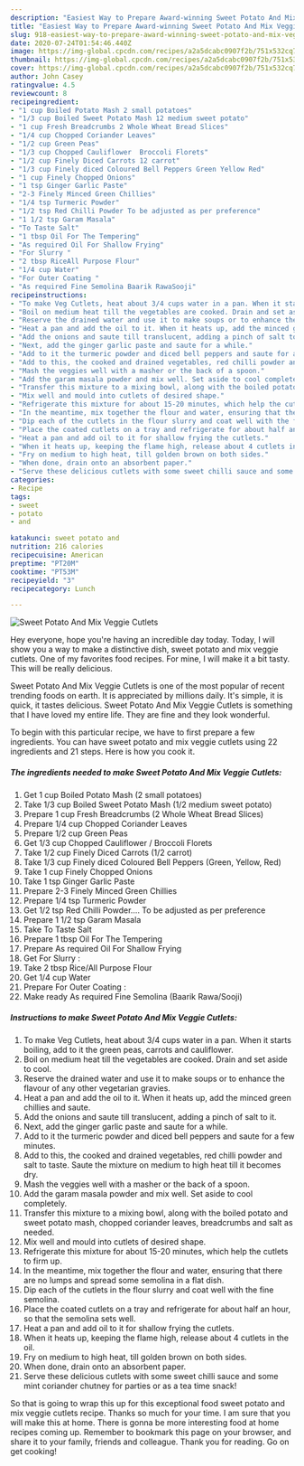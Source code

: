 ```yaml
---
description: "Easiest Way to Prepare Award-winning Sweet Potato And Mix Veggie Cutlets"
title: "Easiest Way to Prepare Award-winning Sweet Potato And Mix Veggie Cutlets"
slug: 918-easiest-way-to-prepare-award-winning-sweet-potato-and-mix-veggie-cutlets
date: 2020-07-24T01:54:46.440Z
image: https://img-global.cpcdn.com/recipes/a2a5dcabc0907f2b/751x532cq70/sweet-potato-and-mix-veggie-cutlets-recipe-main-photo.jpg
thumbnail: https://img-global.cpcdn.com/recipes/a2a5dcabc0907f2b/751x532cq70/sweet-potato-and-mix-veggie-cutlets-recipe-main-photo.jpg
cover: https://img-global.cpcdn.com/recipes/a2a5dcabc0907f2b/751x532cq70/sweet-potato-and-mix-veggie-cutlets-recipe-main-photo.jpg
author: John Casey
ratingvalue: 4.5
reviewcount: 8
recipeingredient:
- "1 cup Boiled Potato Mash 2 small potatoes"
- "1/3 cup Boiled Sweet Potato Mash 12 medium sweet potato"
- "1 cup Fresh Breadcrumbs 2 Whole Wheat Bread Slices"
- "1/4 cup Chopped Coriander Leaves"
- "1/2 cup Green Peas"
- "1/3 cup Chopped Cauliflower  Broccoli Florets"
- "1/2 cup Finely Diced Carrots 12 carrot"
- "1/3 cup Finely diced Coloured Bell Peppers Green Yellow Red"
- "1 cup Finely Chopped Onions"
- "1 tsp Ginger Garlic Paste"
- "2-3 Finely Minced Green Chillies"
- "1/4 tsp Turmeric Powder"
- "1/2 tsp Red Chilli Powder To be adjusted as per preference"
- "1 1/2 tsp Garam Masala"
- "To Taste Salt"
- "1 tbsp Oil For The Tempering"
- "As required Oil For Shallow Frying"
- "For Slurry "
- "2 tbsp RiceAll Purpose Flour"
- "1/4 cup Water"
- "For Outer Coating "
- "As required Fine Semolina Baarik RawaSooji"
recipeinstructions:
- "To make Veg Cutlets, heat about 3/4 cups water in a pan. When it starts boiling, add to it the green peas, carrots and cauliflower."
- "Boil on medium heat till the vegetables are cooked. Drain and set aside to cool."
- "Reserve the drained water and use it to make soups or to enhance the flavour of any other vegetarian gravies."
- "Heat a pan and add the oil to it. When it heats up, add the minced green chillies and saute."
- "Add the onions and saute till translucent, adding a pinch of salt to it."
- "Next, add the ginger garlic paste and saute for a while."
- "Add to it the turmeric powder and diced bell peppers and saute for a few minutes."
- "Add to this, the cooked and drained vegetables, red chilli powder and salt to taste. Saute the mixture on medium to high heat till it becomes dry."
- "Mash the veggies well with a masher or the back of a spoon."
- "Add the garam masala powder and mix well. Set aside to cool completely."
- "Transfer this mixture to a mixing bowl, along with the boiled potato and sweet potato mash, chopped coriander leaves, breadcrumbs and salt as needed."
- "Mix well and mould into cutlets of desired shape."
- "Refrigerate this mixture for about 15-20 minutes, which help the cutlets to firm up."
- "In the meantime, mix together the flour and water, ensuring that there are no lumps and spread some semolina in a flat dish."
- "Dip each of the cutlets in the flour slurry and coat well with the fine semolina."
- "Place the coated cutlets on a tray and refrigerate for about half an hour, so that the semolina sets well."
- "Heat a pan and add oil to it for shallow frying the cutlets."
- "When it heats up, keeping the flame high, release about 4 cutlets in the oil."
- "Fry on medium to high heat, till golden brown on both sides."
- "When done, drain onto an absorbent paper."
- "Serve these delicious cutlets with some sweet chilli sauce and some mint coriander chutney for parties or as a tea time snack!"
categories:
- Recipe
tags:
- sweet
- potato
- and

katakunci: sweet potato and 
nutrition: 216 calories
recipecuisine: American
preptime: "PT20M"
cooktime: "PT53M"
recipeyield: "3"
recipecategory: Lunch

---
```



![Sweet Potato And Mix Veggie Cutlets](https://img-global.cpcdn.com/recipes/a2a5dcabc0907f2b/751x532cq70/sweet-potato-and-mix-veggie-cutlets-recipe-main-photo.jpg)

Hey everyone, hope you're having an incredible day today. Today, I will show you a way to make a distinctive dish, sweet potato and mix veggie cutlets. One of my favorites food recipes. For mine, I will make it a bit tasty. This will be really delicious.



Sweet Potato And Mix Veggie Cutlets is one of the most popular of recent trending foods on earth. It is appreciated by millions daily. It's simple, it is quick, it tastes delicious. Sweet Potato And Mix Veggie Cutlets is something that I have loved my entire life. They are fine and they look wonderful.


To begin with this particular recipe, we have to first prepare a few ingredients. You can have sweet potato and mix veggie cutlets using 22 ingredients and 21 steps. Here is how you cook it.

<!--inarticleads1-->

##### The ingredients needed to make Sweet Potato And Mix Veggie Cutlets:

1. Get 1 cup Boiled Potato Mash (2 small potatoes)
1. Take 1/3 cup Boiled Sweet Potato Mash (1/2 medium sweet potato)
1. Prepare 1 cup Fresh Breadcrumbs (2 Whole Wheat Bread Slices)
1. Prepare 1/4 cup Chopped Coriander Leaves
1. Prepare 1/2 cup Green Peas
1. Get 1/3 cup Chopped Cauliflower / Broccoli Florets
1. Take 1/2 cup Finely Diced Carrots (1/2 carrot)
1. Take 1/3 cup Finely diced Coloured Bell Peppers (Green, Yellow, Red)
1. Take 1 cup Finely Chopped Onions
1. Take 1 tsp Ginger Garlic Paste
1. Prepare 2-3 Finely Minced Green Chillies
1. Prepare 1/4 tsp Turmeric Powder
1. Get 1/2 tsp Red Chilli Powder…. To be adjusted as per preference
1. Prepare 1 1/2 tsp Garam Masala
1. Take To Taste Salt
1. Prepare 1 tbsp Oil For The Tempering
1. Prepare As required Oil For Shallow Frying
1. Get For Slurry :
1. Take 2 tbsp Rice/All Purpose Flour
1. Get 1/4 cup Water
1. Prepare For Outer Coating :
1. Make ready As required Fine Semolina (Baarik Rawa/Sooji)




<!--inarticleads2-->

##### Instructions to make Sweet Potato And Mix Veggie Cutlets:

1. To make Veg Cutlets, heat about 3/4 cups water in a pan. When it starts boiling, add to it the green peas, carrots and cauliflower.
1. Boil on medium heat till the vegetables are cooked. Drain and set aside to cool.
1. Reserve the drained water and use it to make soups or to enhance the flavour of any other vegetarian gravies.
1. Heat a pan and add the oil to it. When it heats up, add the minced green chillies and saute.
1. Add the onions and saute till translucent, adding a pinch of salt to it.
1. Next, add the ginger garlic paste and saute for a while.
1. Add to it the turmeric powder and diced bell peppers and saute for a few minutes.
1. Add to this, the cooked and drained vegetables, red chilli powder and salt to taste. Saute the mixture on medium to high heat till it becomes dry.
1. Mash the veggies well with a masher or the back of a spoon.
1. Add the garam masala powder and mix well. Set aside to cool completely.
1. Transfer this mixture to a mixing bowl, along with the boiled potato and sweet potato mash, chopped coriander leaves, breadcrumbs and salt as needed.
1. Mix well and mould into cutlets of desired shape.
1. Refrigerate this mixture for about 15-20 minutes, which help the cutlets to firm up.
1. In the meantime, mix together the flour and water, ensuring that there are no lumps and spread some semolina in a flat dish.
1. Dip each of the cutlets in the flour slurry and coat well with the fine semolina.
1. Place the coated cutlets on a tray and refrigerate for about half an hour, so that the semolina sets well.
1. Heat a pan and add oil to it for shallow frying the cutlets.
1. When it heats up, keeping the flame high, release about 4 cutlets in the oil.
1. Fry on medium to high heat, till golden brown on both sides.
1. When done, drain onto an absorbent paper.
1. Serve these delicious cutlets with some sweet chilli sauce and some mint coriander chutney for parties or as a tea time snack!




So that is going to wrap this up for this exceptional food sweet potato and mix veggie cutlets recipe. Thanks so much for your time. I am sure that you will make this at home. There is gonna be more interesting food at home recipes coming up. Remember to bookmark this page on your browser, and share it to your family, friends and colleague. Thank you for reading. Go on get cooking!
